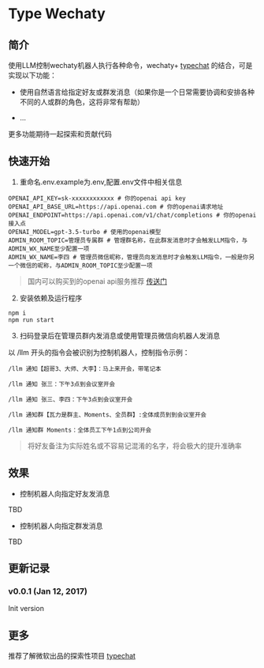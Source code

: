 # Type Wechaty

## 简介

使用LLM控制wechaty机器人执行各种命令，wechaty+ [typechat](https://github.com/microsoft/TypeChat) 的结合，可是实现以下功能：

- 使用自然语言给指定好友或群发消息（如果你是一个日常需要协调和安排各种不同的人或群的角色，这将非常有帮助）

- ...

更多功能期待一起探索和贡献代码

## 快速开始

1. 重命名.env.example为.env,配置.env文件中相关信息

```.env
OPENAI_API_KEY=sk-xxxxxxxxxxxx # 你的openai api key
OPENAI_API_BASE_URL=https://api.openai.com # 你的openai请求地址
OPENAI_ENDPOINT=https://api.openai.com/v1/chat/completions # 你的openai接入点
OPENAI_MODEL=gpt-3.5-turbo # 使用的openai模型
ADMIN_ROOM_TOPIC=管理员专属群 # 管理群名称，在此群发消息时才会触发LLM指令，与ADMIN_WX_NAME至少配置一项
ADMIN_WX_NAME=李四 # 管理员微信昵称，管理员向发消息时才会触发LLM指令，一般是你另一个微信的昵称，与ADMIN_ROOM_TOPIC至少配置一项
```

> 国内可以购买到的openai api服务推荐 [传送门](https://www.yuque.com/atorber/oegota/rs4uk3geb4amurwb)

2. 安装依赖及运行程序

```
npm i
npm run start
```

3. 扫码登录后在管理员群内发消息或使用管理员微信向机器人发消息

以 /llm 开头的指令会被识别为控制机器人，控制指令示例：

```
/llm 通知【超哥3、大师、大李】：马上来开会，带笔记本

/llm 通知 张三：下午3点到会议室开会

/llm 通知 张三、李四：下午3点到会议室开会

/llm 通知群【瓦力是群主、Moments、全员群】:全体成员到到会议室开会

/llm 通知群 Moments：全体员工下午1点到公司开会
```

> 将好友备注为实际姓名或不容易记混淆的名字，将会极大的提升准确率

## 效果

- 控制机器人向指定好友发消息

TBD

- 控制机器人向指定群发消息

TBD

## 更新记录
### v0.0.1 (Jan 12, 2017)

Init version

## 更多

推荐了解微软出品的探索性项目 [typechat](https://github.com/microsoft/TypeChat)
